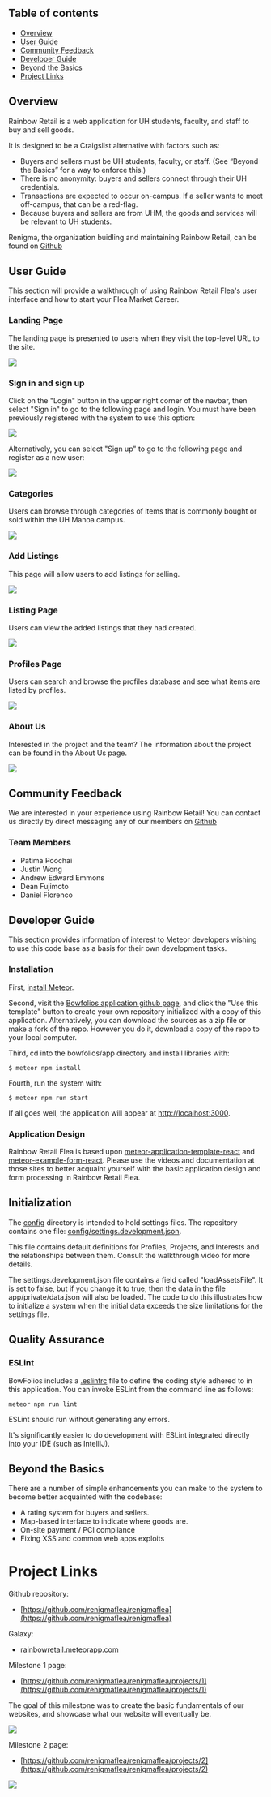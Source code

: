 ## Table of contents

* [Overview](#overview)
* [User Guide](#user-guide)
* [Community Feedback](#community-feedback)
* [Developer Guide](#developer-guide)
* [Beyond the Basics](#beyond-the-basics)
* [Project Links](#project-links)

## Overview

Rainbow Retail is a web application for UH students, faculty, and staff to buy and sell goods. 

It is designed to be a Craigslist alternative with factors such as:

* Buyers and sellers must be UH students, faculty, or staff. (See “Beyond the Basics” for a way to enforce this.)
* There is no anonymity: buyers and sellers connect through their UH credentials.
* Transactions are expected to occur on-campus. If a seller wants to meet off-campus, that can be a red-flag.
* Because buyers and sellers are from UHM, the goods and services will be relevant to UH students.

Renigma, the organization buidling and maintaining Rainbow Retail, can be found on [Github](https://github.com/renigmaflea)

## User Guide

This section will provide a walkthrough of using Rainbow Retail Flea's user interface and how to start your Flea Market Career.

### Landing Page

The landing page is presented to users when they visit the top-level URL to the site.

![](images/landing.png)



### Sign in and sign up

Click on the "Login" button in the upper right corner of the navbar, then select "Sign in" to go to the following page and login. You must have been previously registered with the system to use this option:

![](images/signin-page.png)

Alternatively, you can select "Sign up" to go to the following page and register as a new user:

![](images/signup-page.png)

### Categories

Users can browse through categories of items that is commonly bought or sold within the UH Manoa campus.

![](images/categories.png)

### Add Listings

This page will allow users to add listings for selling.

![](images/add-listing.png)

### Listing Page

Users can view the added listings that they had created.

![](images/listitemmockup1.PNG)

### Profiles Page

Users can search and browse the profiles database and see what items are listed by profiles.

![](images/profile.png)

### About Us

Interested in the project and the team? The information about the project can be found in the About Us page.

![](images/about.png)

## Community Feedback

We are interested in your experience using Rainbow Retail! You can contact us directly by direct messaging any of our members on [Github](https://github.com/renigmaflea/renigmaflea)

### Team Members
* Patima Poochai
* Justin Wong
* Andrew Edward Emmons
* Dean Fujimoto
* Daniel Florenco

## Developer Guide

This section provides information of interest to Meteor developers wishing to use this code base as a basis for their own development tasks.

### Installation

First, [install Meteor](https://www.meteor.com/install).

Second, visit the [Bowfolios application github page](https://github.com/bowfolios/bowfolios), and click the "Use this template" button to create your own repository initialized with a copy of this application. Alternatively, you can download the sources as a zip file or make a fork of the repo.  However you do it, download a copy of the repo to your local computer.

Third, cd into the bowfolios/app directory and install libraries with:

```
$ meteor npm install
```

Fourth, run the system with:

```
$ meteor npm run start
```

If all goes well, the application will appear at [http://localhost:3000](http://localhost:3000).

### Application Design

Rainbow Retail Flea is based upon [meteor-application-template-react](https://ics-software-engineering.github.io/meteor-application-template-react/) and [meteor-example-form-react](https://ics-software-engineering.github.io/meteor-example-form-react/). Please use the videos and documentation at those sites to better acquaint yourself with the basic application design and form processing in Rainbow Retail Flea.

## Initialization

The [config](https://github.com/bowfolios/bowfolios/tree/master/config) directory is intended to hold settings files.  The repository contains one file: [config/settings.development.json](https://github.com/bowfolios/bowfolios/blob/master/config/settings.development.json).

This file contains default definitions for Profiles, Projects, and Interests and the relationships between them. Consult the walkthrough video for more details.

The settings.development.json file contains a field called "loadAssetsFile". It is set to false, but if you change it to true, then the data in the file app/private/data.json will also be loaded.  The code to do this illustrates how to initialize a system when the initial data exceeds the size limitations for the settings file.


## Quality Assurance

### ESLint

BowFolios includes a [.eslintrc](https://github.com/bowfolios/bowfolios/blob/master/app/.eslintrc) file to define the coding style adhered to in this application. You can invoke ESLint from the command line as follows:

```
meteor npm run lint
```

ESLint should run without generating any errors.

It's significantly easier to do development with ESLint integrated directly into your IDE (such as IntelliJ).

## Beyond the Basics

There are a number of simple enhancements you can make to the system to become better acquainted with the codebase:


* A rating system for buyers and sellers.
* Map-based interface to indicate where goods are.
* On-site payment / PCI compliance
* Fixing XSS and common web apps exploits

# Project Links
Github repository:
* [https://github.com/renigmaflea/renigmaflea](https://github.com/renigmaflea/renigmaflea)

Galaxy:
* [rainbowretail.meteorapp.com](rainbowretail.meteorapp.com)


Milestone 1 page:
* [https://github.com/renigmaflea/renigmaflea/projects/1](https://github.com/renigmaflea/renigmaflea/projects/1)

The goal of this milestone was to create the basic fundamentals of our websites, and showcase what our website will eventually be.

![](images/m1.PNG)

Milestone 2 page:
* [https://github.com/renigmaflea/renigmaflea/projects/2](https://github.com/renigmaflea/renigmaflea/projects/2)

![](images/m2.PNG)







